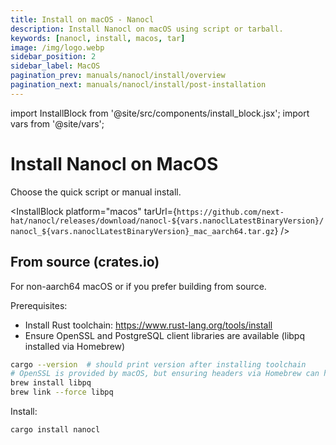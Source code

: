 ```yaml
---
title: Install on macOS - Nanocl
description: Install Nanocl on macOS using script or tarball.
keywords: [nanocl, install, macos, tar]
image: /img/logo.webp
sidebar_position: 2
sidebar_label: MacOS
pagination_prev: manuals/nanocl/install/overview
pagination_next: manuals/nanocl/install/post-installation
---
```


import InstallBlock from '@site/src/components/install_block.jsx';
import vars from '@site/vars';

# Install Nanocl on MacOS

Choose the quick script or manual install.

<InstallBlock
  platform="macos"
  tarUrl={`https://github.com/next-hat/nanocl/releases/download/nanocl-${vars.nanoclLatestBinaryVersion}/nanocl_${vars.nanoclLatestBinaryVersion}_mac_aarch64.tar.gz`}
/>

## From source (crates.io)

For non-aarch64 macOS or if you prefer building from source.

Prerequisites:

- Install Rust toolchain: https://www.rust-lang.org/tools/install
- Ensure OpenSSL and PostgreSQL client libraries are available (libpq installed via Homebrew)

```bash
cargo --version  # should print version after installing toolchain
# OpenSSL is provided by macOS, but ensuring headers via Homebrew can help
brew install libpq
brew link --force libpq
```

Install:

```bash
cargo install nanocl
```
